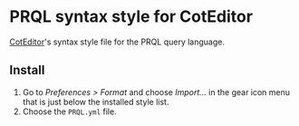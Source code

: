 # PRQL syntax style for CotEditor

[CotEditor](https://coteditor.com/)'s syntax style file for the PRQL query
language.

## Install

1. Go to _Preferences > Format_ and choose _Import…_ in the gear icon menu that
   is just below the installed style list.
2. Choose the `PRQL.yml` file.
